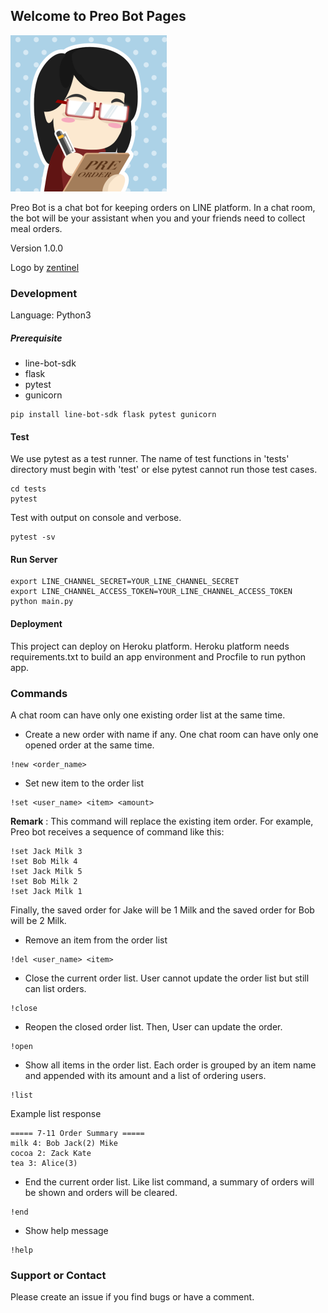 ## Welcome to Preo Bot Pages

![Preo Bot Logo](/img/preo-bot.png)

Preo Bot is a chat bot for keeping orders on LINE platform. In a chat room, the bot will be your assistant when you and your friends need to collect meal orders.

Version 1.0.0

Logo by [zentinel](https://www.behance.net/zentinel)

### Development

Language: Python3

##### Prerequisite

- line-bot-sdk
- flask
- pytest
- gunicorn

```
pip install line-bot-sdk flask pytest gunicorn
```

#### Test

We use pytest as a test runner.
The name of test functions in 'tests' directory must begin with 'test' or else pytest cannot run those test cases.

```
cd tests
pytest
```

Test with output on console and verbose.

```
pytest -sv
```


#### Run Server

```
export LINE_CHANNEL_SECRET=YOUR_LINE_CHANNEL_SECRET
export LINE_CHANNEL_ACCESS_TOKEN=YOUR_LINE_CHANNEL_ACCESS_TOKEN
python main.py
```

#### Deployment

This project can deploy on Heroku platform.
Heroku platform needs requirements.txt to build an app environment and Procfile to run python app.

### Commands

A chat room can have only one existing order list at the same time.

- Create a new order with name if any. One chat room can have only one opened order at the same time.

```
!new <order_name>
```

- Set new item to the order list

```
!set <user_name> <item> <amount>
```

**Remark** : This command will replace the existing item order.
For example, Preo bot receives a sequence of command like this:

```
!set Jack Milk 3
!set Bob Milk 4
!set Jack Milk 5
!set Bob Milk 2
!set Jack Milk 1
```
Finally, the saved order for Jake will be 1 Milk and the saved order for Bob will be 2 Milk.

- Remove an item from the order list

```
!del <user_name> <item>
```

- Close the current order list. User cannot update the order list but still can list orders.

```
!close
```

- Reopen the closed order list. Then, User can update the order.

```
!open
```

- Show all items in the order list. Each order is grouped by an item name and appended with its amount and a list of ordering users.

```
!list
```

Example list response

```
===== 7-11 Order Summary =====
milk 4: Bob Jack(2) Mike
cocoa 2: Zack Kate
tea 3: Alice(3)
```

- End the current order list. Like list command, a summary of orders will be shown and orders will be cleared.

```
!end
```

- Show help message


```
!help
```

### Support or Contact

Please create an issue if you find bugs or have a comment.
